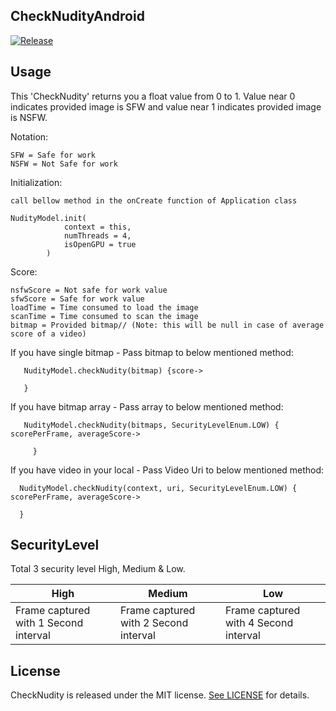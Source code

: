 ## CheckNudityAndroid

[![Release](https://jitpack.io/v/jitpack/android-example.svg)](https://jitpack.io/#App-Ringer/CheckNudityAndroid/0.0.1)

## Usage

This 'CheckNudity' returns you a float value from 0 to 1.
Value near 0 indicates provided image is SFW and value near 1 indicates provided image is NSFW.

Notation:
```
SFW = Safe for work
NSFW = Not Safe for work

```

Initialization:
```
call bellow method in the onCreate function of Application class

NudityModel.init(
            context = this,
            numThreads = 4,
            isOpenGPU = true
        )

```

Score:
```
nsfwScore = Not safe for work value
sfwScore = Safe for work value
loadTime = Time consumed to load the image
scanTime = Time consumed to scan the image
bitmap = Provided bitmap// (Note: this will be null in case of average score of a video)

```

If you have single bitmap - Pass bitmap to below mentioned method:
```
   NudityModel.checkNudity(bitmap) {score->

   }

```


If you have bitmap array - Pass array to below mentioned method:
```
   NudityModel.checkNudity(bitmaps, SecurityLevelEnum.LOW) { scorePerFrame, averageScore->

     }

```


If you have video in your local - Pass Video Uri to below mentioned method:
```
  NudityModel.checkNudity(context, uri, SecurityLevelEnum.LOW) { scorePerFrame, averageScore->

  }

```

## SecurityLevel

Total 3 security level High, Medium & Low.

| High | Medium | Low |
| --- | --- | --- |
| Frame captured with 1 Second interval | Frame captured with 2 Second interval | Frame captured with 4 Second interval |


## License

CheckNudity is released under the MIT license. [See LICENSE](http://www.opensource.org/licenses/MIT) for details.
